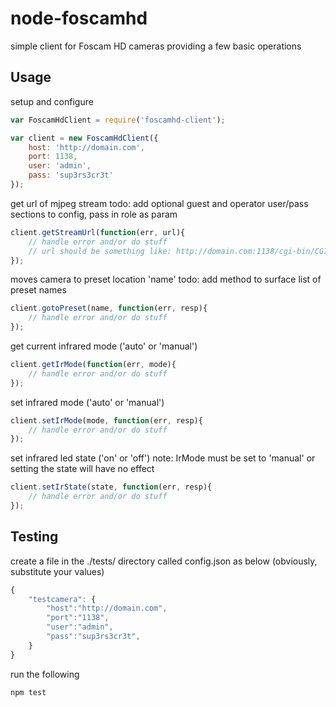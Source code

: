 node-foscamhd
=============

simple client for Foscam HD cameras providing a few basic operations

## Usage

setup and configure
```javascript
var FoscamHdClient = require('foscamhd-client');

var client = new FoscamHdClient({
	host: 'http://domain.com',
	port: 1138,
	user: 'admin',
	pass: 'sup3rs3cr3t'
});
```

get url of mjpeg stream
todo: add optional guest and operator user/pass sections to config, pass in role as param
```javascript
client.getStreamUrl(function(err, url){
	// handle error and/or do stuff
	// url should be something like: http://domain.com:1138/cgi-bin/CGIStream.cgi?cmd=GetMJStream&usr=admin&pwd=sup3rs3cr3t
});
```

moves camera to preset location 'name'
todo: add method to surface list of preset names
```javascript
client.gotoPreset(name, function(err, resp){
	// handle error and/or do stuff
});
```

get current infrared mode ('auto' or 'manual')
```javascript
client.getIrMode(function(err, mode){
	// handle error and/or do stuff
});
```

set infrared mode ('auto' or 'manual')
```javascript
client.setIrMode(mode, function(err, resp){
	// handle error and/or do stuff
});
```

set infrared led state ('on' or 'off')
note: IrMode must be set to 'manual' or setting the state will have no effect
```javascript
client.setIrState(state, function(err, resp){
	// handle error and/or do stuff
});
```

## Testing

create a file in the ./tests/ directory called config.json as below (obviously, substitute your values)
```javascript
{
	"testcamera": {
		"host":"http://domain.com",
		"port":"1138",
		"user":"admin",
		"pass":"sup3rs3cr3t",
	}
}
```

run the following
```bash
npm test
```